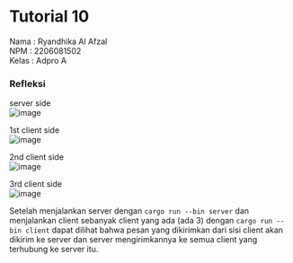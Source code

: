 # Tutorial 10
Nama : Ryandhika Al Afzal <br>
NPM : 2206081502 <br>
Kelas : Adpro A <br>

### Refleksi

server side <br>
![image](https://github.com/RyanAfzal/tutorial10_broadcast/assets/137851158/2e764a3d-7be9-413d-9dae-c1e0d5e618f9)<br>

1st client side <br>
![image](https://github.com/RyanAfzal/tutorial10_broadcast/assets/137851158/c8944b5f-a33d-4d75-9f07-0b25d192cad9) <br>

2nd client side <br>
![image](https://github.com/RyanAfzal/tutorial10_broadcast/assets/137851158/7928b4b3-8ac7-4280-b39e-c32715823c82) <br>

3rd client side <br>
![image](https://github.com/RyanAfzal/tutorial10_broadcast/assets/137851158/e00d4100-8c43-4a88-9385-f3b9f69499b3) <br>

Setelah menjalankan server dengan ```cargo run --bin server``` dan menjalankan client sebanyak client yang ada (ada 3) dengan ```cargo run --bin client``` dapat dilihat bahwa pesan yang dikirimkan dari sisi client akan dikirim ke server dan server mengirimkannya ke semua client yang terhubung ke server itu.
